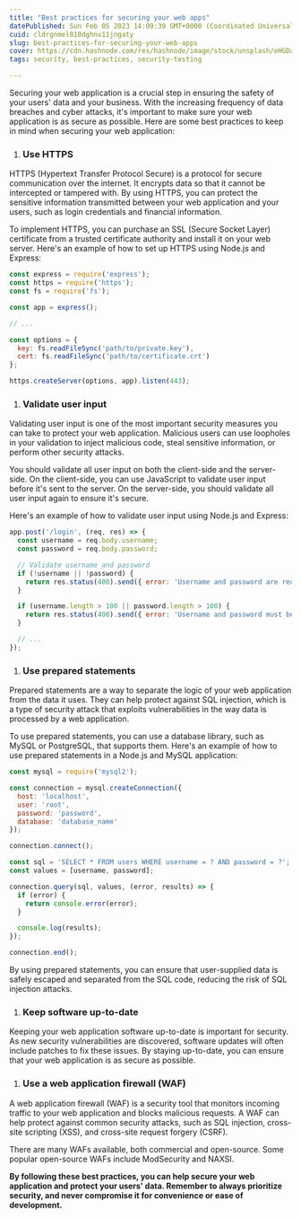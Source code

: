```yaml
---
title: "Best practices for securing your web apps"
datePublished: Sun Feb 05 2023 14:09:39 GMT+0000 (Coordinated Universal Time)
cuid: cldrgnmel010dghnv11jngaty
slug: best-practices-for-securing-your-web-apps
cover: https://cdn.hashnode.com/res/hashnode/image/stock/unsplash/eHGDacr2Vik/upload/087943c6113aca11b15abb5cd406600e.jpeg
tags: security, best-practices, security-testing

---
```


Securing your web application is a crucial step in ensuring the safety of your users' data and your business. With the increasing frequency of data breaches and cyber attacks, it's important to make sure your web application is as secure as possible. Here are some best practices to keep in mind when securing your web application:

1. ### Use HTTPS
    

HTTPS (Hypertext Transfer Protocol Secure) is a protocol for secure communication over the internet. It encrypts data so that it cannot be intercepted or tampered with. By using HTTPS, you can protect the sensitive information transmitted between your web application and your users, such as login credentials and financial information.

To implement HTTPS, you can purchase an SSL (Secure Socket Layer) certificate from a trusted certificate authority and install it on your web server. Here's an example of how to set up HTTPS using Node.js and Express:

```javascript
const express = require('express');
const https = require('https');
const fs = require('fs');

const app = express();

// ...

const options = {
  key: fs.readFileSync('path/to/private.key'),
  cert: fs.readFileSync('path/to/certificate.crt')
};

https.createServer(options, app).listen(443);
```

1. ### Validate user input
    

Validating user input is one of the most important security measures you can take to protect your web application. Malicious users can use loopholes in your validation to inject malicious code, steal sensitive information, or perform other security attacks.

You should validate all user input on both the client-side and the server-side. On the client-side, you can use JavaScript to validate user input before it's sent to the server. On the server-side, you should validate all user input again to ensure it's secure.

Here's an example of how to validate user input using Node.js and Express:

```javascript
app.post('/login', (req, res) => {
  const username = req.body.username;
  const password = req.body.password;

  // Validate username and password
  if (!username || !password) {
    return res.status(400).send({ error: 'Username and password are required.' });
  }

  if (username.length > 100 || password.length > 100) {
    return res.status(400).send({ error: 'Username and password must be 100 characters or less.' });
  }

  // ...
});
```

1. ### Use prepared statements
    

Prepared statements are a way to separate the logic of your web application from the data it uses. They can help protect against SQL injection, which is a type of security attack that exploits vulnerabilities in the way data is processed by a web application.

To use prepared statements, you can use a database library, such as MySQL or PostgreSQL, that supports them. Here's an example of how to use prepared statements in a Node.js and MySQL application:

```javascript
const mysql = require('mysql2');

const connection = mysql.createConnection({
  host: 'localhost',
  user: 'root',
  password: 'password',
  database: 'database_name'
});

connection.connect();

const sql = 'SELECT * FROM users WHERE username = ? AND password = ?';
const values = [username, password];

connection.query(sql, values, (error, results) => {
  if (error) {
    return console.error(error);
  }

  console.log(results);
});

connection.end();
```

By using prepared statements, you can ensure that user-supplied data is safely escaped and separated from the SQL code, reducing the risk of SQL injection attacks.

1. ### Keep software up-to-date
    

Keeping your web application software up-to-date is important for security. As new security vulnerabilities are discovered, software updates will often include patches to fix these issues. By staying up-to-date, you can ensure that your web application is as secure as possible.

1. ### Use a web application firewall (WAF)
    

A web application firewall (WAF) is a security tool that monitors incoming traffic to your web application and blocks malicious requests. A WAF can help protect against common security attacks, such as SQL injection, cross-site scripting (XSS), and cross-site request forgery (CSRF).

There are many WAFs available, both commercial and open-source. Some popular open-source WAFs include ModSecurity and NAXSI.

**By following these best practices, you can help secure your web application and protect your users' data. Remember to always prioritize security, and never compromise it for convenience or ease of development.**